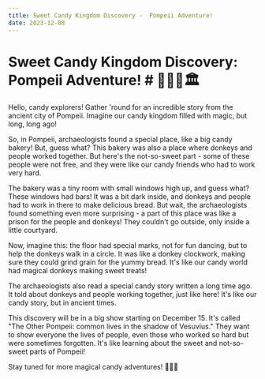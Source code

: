 ```yaml
---
title: Sweet Candy Kingdom Discovery -  Pompeii Adventure!
date: 2023-12-08
---
```

# Sweet Candy Kingdom Discovery: Pompeii Adventure! # 🌋✨🍭🏛️

Hello, candy explorers! Gather 'round for an incredible story from the ancient city of Pompeii. Imagine our candy kingdom filled with magic, but long, long ago!

So, in Pompeii, archaeologists found a special place, like a big candy bakery! But, guess what? This bakery was also a place where donkeys and people worked together. But here's the not-so-sweet part - some of these people were not free, and they were like our candy friends who had to work very hard.

The bakery was a tiny room with small windows high up, and guess what? These windows had bars! It was a bit dark inside, and donkeys and people had to work in there to make delicious bread. But wait, the archaeologists found something even more surprising - a part of this place was like a prison for the people and donkeys! They couldn't go outside, only inside a little courtyard.

Now, imagine this: the floor had special marks, not for fun dancing, but to help the donkeys walk in a circle. It was like a donkey clockwork, making sure they could grind grain for the yummy bread. It's like our candy world had magical donkeys making sweet treats!

The archaeologists also read a special candy story written a long time ago. It told about donkeys and people working together, just like here! It's like our candy story, but in ancient times.

This discovery will be in a big show starting on December 15. It's called "The Other Pompeii: common lives in the shadow of Vesuvius." They want to show everyone the lives of people, even those who worked so hard but were sometimes forgotten. It's like learning about the sweet and not-so-sweet parts of Pompeii!

Stay tuned for more magical candy adventures! 🌈🚀🍬